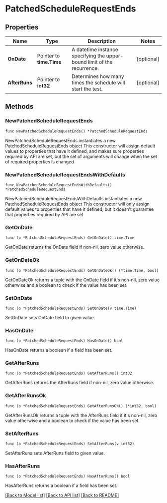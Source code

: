 # PatchedScheduleRequestEnds

## Properties

Name | Type | Description | Notes
------------ | ------------- | ------------- | -------------
**OnDate** | Pointer to **time.Time** | A datetime instance specifying the upper-bound limit of the recurrence. | [optional] 
**AfterRuns** | Pointer to **int32** | Determines how many times the schedule will start the test. | [optional] 

## Methods

### NewPatchedScheduleRequestEnds

`func NewPatchedScheduleRequestEnds() *PatchedScheduleRequestEnds`

NewPatchedScheduleRequestEnds instantiates a new PatchedScheduleRequestEnds object
This constructor will assign default values to properties that have it defined,
and makes sure properties required by API are set, but the set of arguments
will change when the set of required properties is changed

### NewPatchedScheduleRequestEndsWithDefaults

`func NewPatchedScheduleRequestEndsWithDefaults() *PatchedScheduleRequestEnds`

NewPatchedScheduleRequestEndsWithDefaults instantiates a new PatchedScheduleRequestEnds object
This constructor will only assign default values to properties that have it defined,
but it doesn't guarantee that properties required by API are set

### GetOnDate

`func (o *PatchedScheduleRequestEnds) GetOnDate() time.Time`

GetOnDate returns the OnDate field if non-nil, zero value otherwise.

### GetOnDateOk

`func (o *PatchedScheduleRequestEnds) GetOnDateOk() (*time.Time, bool)`

GetOnDateOk returns a tuple with the OnDate field if it's non-nil, zero value otherwise
and a boolean to check if the value has been set.

### SetOnDate

`func (o *PatchedScheduleRequestEnds) SetOnDate(v time.Time)`

SetOnDate sets OnDate field to given value.

### HasOnDate

`func (o *PatchedScheduleRequestEnds) HasOnDate() bool`

HasOnDate returns a boolean if a field has been set.

### GetAfterRuns

`func (o *PatchedScheduleRequestEnds) GetAfterRuns() int32`

GetAfterRuns returns the AfterRuns field if non-nil, zero value otherwise.

### GetAfterRunsOk

`func (o *PatchedScheduleRequestEnds) GetAfterRunsOk() (*int32, bool)`

GetAfterRunsOk returns a tuple with the AfterRuns field if it's non-nil, zero value otherwise
and a boolean to check if the value has been set.

### SetAfterRuns

`func (o *PatchedScheduleRequestEnds) SetAfterRuns(v int32)`

SetAfterRuns sets AfterRuns field to given value.

### HasAfterRuns

`func (o *PatchedScheduleRequestEnds) HasAfterRuns() bool`

HasAfterRuns returns a boolean if a field has been set.


[[Back to Model list]](../README.md#documentation-for-models) [[Back to API list]](../README.md#documentation-for-api-endpoints) [[Back to README]](../README.md)


